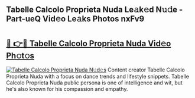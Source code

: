 ## Tabelle Calcolo Proprieta Nuda Le𝚊k𝚎d N𝚞𝚍e - Part-ueQ Vid𝚎o Le𝚊ks Photos nxFv9

# <h2><a href="http://fbbu4o.evod.top/?m=Tabelle+Calcolo+Proprieta+Nuda">🔗 👉🔴 Tabelle Calcolo Proprieta Nuda Vid𝚎o Ph𝚘t𝚘s</a></h2>

[![Tabelle Calcolo Proprieta Nuda N𝚞d𝚎s](https://i.imgur.com/8V9OHl7.gif)](http://fbbu4o.evod.top/?m=Tabelle+Calcolo+Proprieta+Nuda)
Content creator Tabelle Calcolo Proprieta Nuda with a focus on dance trends and lifestyle snippets. Tabelle Calcolo Proprieta Nuda public persona is one of intelligence and wit, but he's also known for his compassion and empathy. 
